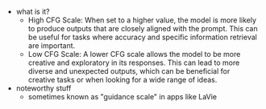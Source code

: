   * what is it?
    * High CFG Scale: When set to a higher value, the model is more likely to produce outputs that are closely aligned with the prompt. This can be useful for tasks where accuracy and specific information retrieval are important.
    * Low CFG Scale: A lower CFG scale allows the model to be more creative and exploratory in its responses. This can lead to more diverse and unexpected outputs, which can be beneficial for creative tasks or when looking for a wide range of ideas.
  * noteworthy stuff
    * sometimes known as "guidance scale" in apps like LaVie